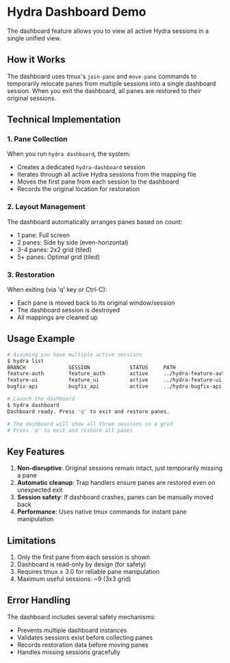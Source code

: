 # Hydra Dashboard Demo

The dashboard feature allows you to view all active Hydra sessions in a single unified view.

## How it Works

The dashboard uses tmux's `join-pane` and `move-pane` commands to temporarily relocate panes from multiple sessions into a single dashboard session. When you exit the dashboard, all panes are restored to their original sessions.

## Technical Implementation

### 1. Pane Collection
When you run `hydra dashboard`, the system:
- Creates a dedicated `hydra-dashboard` session
- Iterates through all active Hydra sessions from the mapping file
- Moves the first pane from each session to the dashboard
- Records the original location for restoration

### 2. Layout Management
The dashboard automatically arranges panes based on count:
- 1 pane: Full screen
- 2 panes: Side by side (even-horizontal)
- 3-4 panes: 2x2 grid (tiled)
- 5+ panes: Optimal grid (tiled)

### 3. Restoration
When exiting (via 'q' key or Ctrl-C):
- Each pane is moved back to its original window/session
- The dashboard session is destroyed
- All mappings are cleaned up

## Usage Example

```sh
# Assuming you have multiple active sessions
$ hydra list
BRANCH              SESSION             STATUS     PATH
feature-auth        feature_auth        active     ../hydra-feature-auth
feature-ui          feature_ui          active     ../hydra-feature-ui
bugfix-api          bugfix_api          active     ../hydra-bugfix-api

# Launch the dashboard
$ hydra dashboard
Dashboard ready. Press 'q' to exit and restore panes.

# The dashboard will show all three sessions in a grid
# Press 'q' to exit and restore all panes
```

## Key Features

1. **Non-disruptive**: Original sessions remain intact, just temporarily missing a pane
2. **Automatic cleanup**: Trap handlers ensure panes are restored even on unexpected exit
3. **Session safety**: If dashboard crashes, panes can be manually moved back
4. **Performance**: Uses native tmux commands for instant pane manipulation

## Limitations

1. Only the first pane from each session is shown
2. Dashboard is read-only by design (for safety)
3. Requires tmux ≥ 3.0 for reliable pane manipulation
4. Maximum useful sessions: ~9 (3x3 grid)

## Error Handling

The dashboard includes several safety mechanisms:
- Prevents multiple dashboard instances
- Validates sessions exist before collecting panes
- Records restoration data before moving panes
- Handles missing sessions gracefully